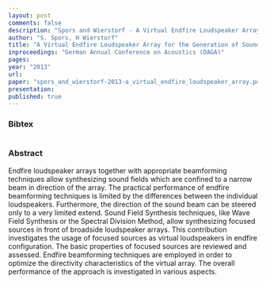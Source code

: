 ```yaml
---
layout: post
comments: false
description: "Spors and Wierstorf - A Virtual Endfire Loudspeaker Array for the Generation of Sound Beams"
author: "S. Spors, H Wierstorf"
title: "A Virtual Endfire Loudspeaker Array for the Generation of Sound Beams"
inproceedings: "German Annual Conference on Acoustics (DAGA)"
pages: 
year: "2013"
url: 
paper: "spors_and_wierstorf-2013-a_virtual_endfire_loudspeaker_array.pdf"
presentation: 
published: true
---
```


### Bibtex

```latex
```

### Abstract

Endfire loudspeaker arrays together with appropriate beamforming techniques
allow synthesizing sound fields which are confined to a narrow beam in direction
of the array. The practical performance of endfire beamforming techniques is
limited by the differences between the individual loudspeakers. Furthermore, the
direction of the sound beam can be steered only to a very limited extend. Sound
Field Synthesis techniques, like Wave Field Synthesis or the Spectral Division
Method, allow synthesizing focused sources in front of broadside loudspeaker
arrays. This contribution investigates the usage of focused sources as virtual
loudspeakers in endfire configuration. The basic properties of focused sources
are reviewed and assessed. Endfire beamforming techniques are employed in order
to optimize the directivity characteristics of the virtual array. The overall
performance of the approach is investigated in various aspects.
